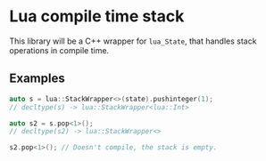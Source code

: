 # Lua compile time stack
This library will be a C++ wrapper for `lua_State`, that handles stack operations in compile time.

## Examples

```cpp
auto s = lua::StackWrapper<>(state).pushinteger(1);
// decltype(s) -> lua::StackWrapper<lua::Int>

auto s2 = s.pop<1>();
// decltype(s2) -> lua::StackWrapper<>

s2.pop<1>(); // Doesn't compile, the stack is empty.
```
